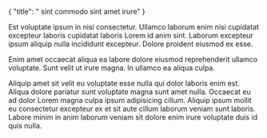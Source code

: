 {
  "title": " sint commodo sint amet irure"
}

Est voluptate ipsum in nisi consectetur. Ullamco laborum enim nisi cupidatat excepteur laboris cupidatat laboris Lorem id anim sint. Laborum excepteur ipsum aliquip nulla incididunt excepteur. Dolore proident eiusmod ex esse.

Enim amet occaecat aliqua ea labore dolore eiusmod reprehenderit ullamco voluptate. Sunt velit ut irure magna. In ullamco ea aliqua culpa.

Aliquip amet sit velit eu voluptate esse nulla qui dolor laboris enim est. Aliqua dolore pariatur sunt voluptate magna sunt amet nulla. Occaecat eu ad dolor Lorem magna culpa ipsum adipisicing cillum. Aliquip ipsum mollit eu consectetur excepteur ex et sit aute cillum laborum veniam sunt laboris. Labore minim in anim laborum veniam sit dolore enim irure voluptate duis id quis nulla.